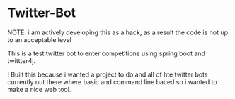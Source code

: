 # Twitter-Bot

NOTE: i am actively developing this as a hack, as a result the code is not up to an acceptable level

This is a test twitter bot to enter competitions using spring boot and twittter4j.

I Built this because i wanted a project to do and all of hte twitter bots currently out there where basic and command line baced so i wanted to make a nice web tool.